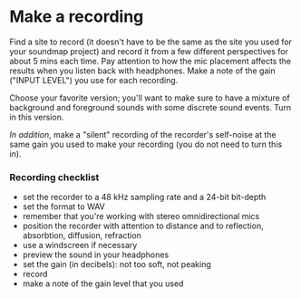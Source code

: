 # Make a recording

Find a site to record (it doesn't have to be the same as the site you used for your soundmap project) and record it from a few different perspectives for about 5 mins each time. Pay attention to how the mic placement affects the results when you listen back with headphones. Make a note of the gain ("INPUT LEVEL") you use for each recording.

Choose your favorite version; you'll want to make sure to have a mixture of background and foreground sounds with some discrete sound events. Turn in this version.

_In addition_, make a "silent" recording of the recorder's self-noise at the same gain you used to make your recording (you do not need to turn this in).


### Recording checklist
- set the recorder to a 48 kHz sampling rate and a 24-bit bit-depth
- set the format to WAV
- remember that you're working with stereo omnidirectional mics
- position the recorder with attention to distance and to reflection, absorbtion, diffusion, refraction
- use a windscreen if necessary
- preview the sound in your headphones
- set the gain (in decibels): not too soft, not peaking
- record
- make a note of the gain level that you used
